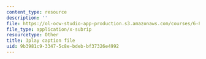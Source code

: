 ```yaml
---
content_type: resource
description: ''
file: https://ol-ocw-studio-app-production.s3.amazonaws.com/courses/6-851-advanced-data-structures-spring-2012/9b3981c933475c8ebdebbf37326e4992_NinWEPPrkDQ.vtt
file_type: application/x-subrip
resourcetype: Other
title: 3play caption file
uid: 9b3981c9-3347-5c8e-bdeb-bf37326e4992
---
```

